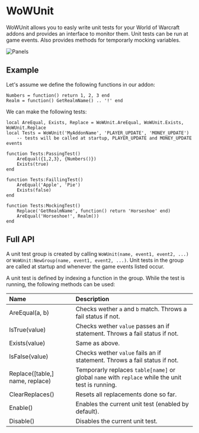 # WoWUnit
WoWUnit allows you to easly write unit tests for your World of Warcraft addons and provides an interface to monitor them.
Unit tests can be run at game events. Also provides methods for temporarly mocking variables.

![Panels](https://github.com/jaliborc/WoWUnit/wiki/panels3.jpg)

## Example
Let's assume we define the following functions in our addon:

    Numbers = function() return 1, 2, 3 end
    Realm = function() GetRealmName() .. '!' end
  
We can make the following tests:

    local AreEqual, Exists, Replace = WoWUnit.AreEqual, WoWUnit.Exists, WoWUnit.Replace
    local Tests = WoWUnit('MyAddonName', 'PLAYER_UPDATE', 'MONEY_UPDATE')
        -- tests will be called at startup, PLAYER_UPDATE and MONEY_UPDATE events

    function Tests:PassingTest()
        AreEqual({1,2,3}, {Numbers()})
        Exists(true)
    end

    function Tests:FaillingTest()
        AreEqual('Apple', 'Pie')
        Exists(false)
    end

    function Tests:MockingTest()
        Replace('GetRealmName', function() return 'Horseshoe' end)
        AreEqual('Horseshoe!', Realm())
    end


## Full API
A unit test group is created by calling `WoWUnit(name, event1, event2, ...)` or `WoWUnit:NewGroup(name, event1, event2, ...)`.
Unit tests in the group are called at startup and whenever the game events listed occur.

A unit test is defined by indexing a function in the group. While the test is running, the following methods can be used:

|Name|Description|
|:--|:--|
| AreEqual(a, b) | Checks wether `a` and `b` match. Throws a fail status if not. |
| IsTrue(value) | Checks wether `value` passes an if statement. Throws a fail status if not. |
| Exists(value) | Same as above. |
| IsFalse(value) | Checks wether `value` fails an if statement. Throws a fail status if not. |
| Replace([table,] name, replace) | Temporarly replaces `table[name]` or global `name` with `replace` while the unit test is running. |
| ClearReplaces() | Resets all replacements done so far. |
| Enable() | Enables the current unit test (enabled by default). |
| Disable() | Disables the current unit test. |
